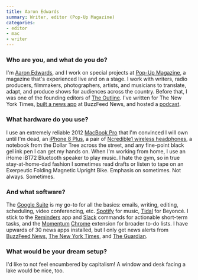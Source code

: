 ```yaml
---
title: Aaron Edwards
summary: Writer, editor (Pop-Up Magazine)
categories:
- editor
- mac
- writer
---
```


### Who are you, and what do you do?

I'm [Aaron Edwards](https://aaronmedwards.com/ "Aaron's website."), and I work on special projects at [Pop-Up Magazine](https://www.popupmagazine.com/ "A 'live' magazine."), a magazine that's experienced live and on a stage. I work with writers, radio producers, filmmakers, photographers, artists, and musicians to translate, adapt, and produce shows for audiences across the country. Before that, I was one of the founding editors of [The Outline](https://theoutline.com/ "An online publication."). I've written for The New York Times, [built a news app](https://www.buzzfeed.com/aaronedwards/child-im-grown "Aaron's BuzzFeed News post about the app he built.") at BuzzFeed News, and hosted a [podcast](https://theoutline.com/post/3834/rupauls-drag-race-world-dispatch "Aaron's podcast episode on The Outline.").

### What hardware do you use?

I use an extremely reliable 2012 [MacBook Pro][macbook-pro] that I'm convinced I will own until I'm dead, an [iPhone 8 Plus][iphone-8-plus], a pair of [Ncredible1 wireless headphones][ncredible1], a notebook from the Dollar Tree across the street, and any fine-point black gel ink pen I can get my hands on. When I'm working from home, I use an iHome iBT72 Bluetooth speaker to play music. I hate the gym, so in true stay-at-home-dad fashion I sometimes read drafts or listen to tape on an Exerpeutic Folding Magnetic Upright Bike. Emphasis on sometimes. Not always. Sometimes.

### And what software?

The [Google Suite][g-suite] is my go-to for all the basics: emails, writing, editing, scheduling, video conferencing, etc. [Spotify][] for music, [Tidal][] for Beyoncé. I stick to the [Reminders][reminders] app and [Slack][] commands for actionable short-term tasks, and the [Momentum][momentum.2] [Chrome][] extension for broader to-do lists. I have upwards of 30 news apps installed, but I only get news alerts from [BuzzFeed News][buzzfeed-news-ios], [The New York Times][nytimes-ios], and [The Guardian][guardian-ios].

### What would be your dream setup?

I'd like to not feel encumbered by capitalism! A window and desk facing a lake would be nice, too.

[buzzfeed-news-ios]: https://itunes.apple.com/us/app/buzzfeed-news/id981609476 "A client for the news service."
[chrome]: https://www.google.com/intl/en/chrome/browser/ "A WebKit-based browser, where each tab runs in its own thread."
[g-suite]: https://gsuite.google.com/ "A hosted solution for email, calendaring and more."
[guardian-ios]: https://itunes.apple.com/gb/app/the-guardian/id409128287 "A news app."
[iphone-8-plus]: https://en.wikipedia.org/wiki/IPhone_8 "A 5.5 inch smartphone."
[macbook-pro]: https://www.apple.com/macbook-pro/ "A laptop."
[momentum.2]: https://chrome.google.com/webstore/detail/momentum/laookkfknpbbblfpciffpaejjkokdgca "A Chrome extension that displays a dashboard in new tabs."
[ncredible1]: https://ncredibleaudio.com/ncredible1/ "Wireless on-ear headphones."
[nytimes-ios]: https://itunes.apple.com/us/app/nytimes/id284862083 "An iPhone app to grab the latest news from the newspaper."
[reminders]: https://support.apple.com/kb/PH12086?viewlocale=en_US&locale=en_US "A to-do list included with Mac OS X."
[slack]: https://slack.com/ "A collaboration service."
[spotify]: https://www.spotify.com/us/ "A music streaming service."
[tidal]: https://tidal.com/ "A music streaming service."
